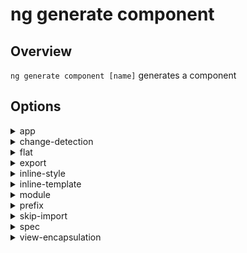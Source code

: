 <!-- Links in /docs/documentation should NOT have `.md` at the end, because they end up in our wiki at release. -->

# ng generate component

## Overview
`ng generate component [name]` generates a component

## Options
<details>
  <summary>app</summary>
  <p>
    <code>--app</code> (aliases: <code>-a</code>) <em>default value: 1st app</em>
  </p>
  <p>
    Specifies app name to use.
  </p>
</details>

<details>
  <summary>change-detection</summary>
  <p>
    <code>--change-detection</code> (aliases: <code>-cd</code>)
  </p>
  <p>
    Specifies the change detection strategy.
  </p>
</details>

<details>
  <summary>flat</summary>
  <p>
    <code>--flat</code> <em>default value: false</em>
  </p>
  <p>
    Flag to indicate if a dir is created.
  </p>
</details>

<details>
  <summary>export</summary>
  <p>
    <code>--export</code> <em>default value: false</em>
  </p>
  <p>
    Specifies if declaring module exports the component.
  </p>
</details>

<details>
  <summary>inline-style</summary>
  <p>
    <code>--inline-style</code> (aliases: <code>-is</code>) <em>default value: false</em>
  </p>
  <p>
    Specifies if the style will be in the ts file.
  </p>
</details>

<details>
  <summary>inline-template</summary>
  <p>
    <code>--inline-template</code> (aliases: <code>-it</code>) <em>default value: false</em>
  </p>
  <p>
    Specifies if the template will be in the ts file.
  </p>
</details>

<details>
  <summary>module</summary>
  <p>
    <code>--module</code> (aliases: <code>-m</code>)
  </p>
  <p>
    允许指定声明模块的文件名称（例如`app.module.ts`）。
  </p>
</details>

<details>
  <summary>prefix</summary>
  <p>
    <code>--prefix</code>
  </p>
  <p>
    Specifies whether to use the prefix.
  </p>
</details>

<details>
  <summary>skip-import</summary>
  <p>
    <code>--skip-import</code> <em>default value: false</em>
  </p>
  <p>
    Allows for skipping the module import.
  </p>
</details>

<details>
  <summary>spec</summary>
  <p>
    <code>--spec</code>
  </p>
  <p>
    Specifies if a spec file is generated.
  </p>
</details>

<details>
  <summary>view-encapsulation</summary>
  <p>
    <code>--view-encapsulation</code> (aliases: <code>-ve</code>)
  </p>
  <p>
    Specifies the view encapsulation strategy.
  </p>
</details>
